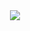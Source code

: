 
<div align="center">
  <img src="https://capsule-render.vercel.app/api?type=Rect&color=timeAuto&height=300&section=header&text=Welcome&fontSize=60&desc=ImSungCae's%20Github" />
</div>

